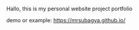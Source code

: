Hallo, this is my personal website project portfolio

demo or example: https://mrsubagya.github.io/

